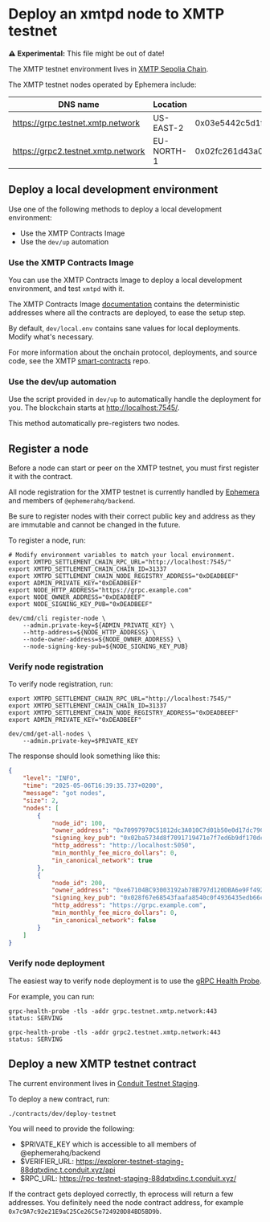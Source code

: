 # Deploy an xmtpd node to XMTP testnet

**⚠️ Experimental:** This file might be out of date!

The XMTP testnet environment lives in [XMTP Sepolia Chain](https://xmtp-testnet.explorer.alchemy.com/).

The XMTP testnet nodes operated by Ephemera include:

| DNS name                           | Location   | Public key                                                           |
| ---------------------------------- | ---------- | -------------------------------------------------------------------- |
| https://grpc.testnet.xmtp.network  | US-EAST-2  | 0x03e5442c5d1fe2f02b6b9a1a386383a7766860b40a6079a0223994ffa2ce10512c |
| https://grpc2.testnet.xmtp.network | EU-NORTH-1 | 0x02fc261d43a0153539a4c64c29763cb0e7e377c0eac2910c3d4bedb2235ac70371 |

## Deploy a local development environment

Use one of the following methods to deploy a local development environment:

- Use the XMTP Contracts Image
- Use the `dev/up` automation
  
### Use the XMTP Contracts Image

You can use the XMTP Contracts Image to deploy a local development environment, and test `xmtpd` with it. 

The XMTP Contracts Image [documentation](https://github.com/xmtp/smart-contracts/blob/main/doc/xmtp-contracts-image.md#using-the-image) contains the deterministic addresses where all the contracts are deployed, to ease the setup step.

By default, `dev/local.env` contains sane values for local deployments. Modify what's necessary.

For more information about the onchain protocol, deployments, and source code, see the XMTP [smart-contracts](https://github.com/xmtp/smart-contracts) repo.

### Use the dev/up automation

Use the script provided in `dev/up` to automatically handle the deployment for you. The blockchain starts at <http://localhost:7545/>.

This method automatically pre-registers two nodes.

## Register a node

Before a node can start or peer on the XMTP testnet, you must first register it with the contract.

All node registration for the XMTP testnet is currently handled by [Ephemera](https://github.com/ephemeraHQ) and members of `@ephemerahq/backend`.

Be sure to register nodes with their correct public key and address as they are immutable and cannot be changed in the future.

To register a node, run:

```shell
# Modify environment variables to match your local environment.
export XMTPD_SETTLEMENT_CHAIN_RPC_URL="http://localhost:7545/"
export XMTPD_SETTLEMENT_CHAIN_CHAIN_ID=31337
export XMTPD_SETTLEMENT_CHAIN_NODE_REGISTRY_ADDRESS="0xDEADBEEF"
export ADMIN_PRIVATE_KEY="0xDEADBEEF"
export NODE_HTTP_ADDRESS="https://grpc.example.com"
export NODE_OWNER_ADDRESS="0xDEADBEEF"
export NODE_SIGNING_KEY_PUB="0xDEADBEEF"

dev/cmd/cli register-node \
    --admin.private-key=${ADMIN_PRIVATE_KEY} \
    --http-address=${NODE_HTTP_ADDRESS} \
    --node-owner-address=${NODE_OWNER_ADDRESS} \
    --node-signing-key-pub=${NODE_SIGNING_KEY_PUB}
```

### Verify node registration

To verify node registration, run:

```shell
export XMTPD_SETTLEMENT_CHAIN_RPC_URL="http://localhost:7545/"
export XMTPD_SETTLEMENT_CHAIN_CHAIN_ID=31337
export XMTPD_SETTLEMENT_CHAIN_NODE_REGISTRY_ADDRESS="0xDEADBEEF"
export ADMIN_PRIVATE_KEY="0xDEADBEEF"

dev/cmd/get-all-nodes \
    --admin.private-key=$PRIVATE_KEY
```

The response should look something like this:

```json
{
	"level": "INFO",
	"time": "2025-05-06T16:39:35.737+0200",
	"message": "got nodes",
	"size": 2,
	"nodes": [
		{
			"node_id": 100,
			"owner_address": "0x70997970C51812dc3A010C7d01b50e0d17dc79C8",
			"signing_key_pub": "0x02ba5734d8f7091719471e7f7ed6b9df170dc70cc661ca05e688601ad984f068b0",
			"http_address": "http://localhost:5050",
			"min_monthly_fee_micro_dollars": 0,
			"in_canonical_network": true
		},
		{
			"node_id": 200,
			"owner_address": "0xe67104BC93003192ab78B797d120DBA6e9Ff4928",
			"signing_key_pub": "0x028f67e68543faafa8540c0f4936435edb66cd5b4f398853914cb066f905e6130f",
			"http_address": "https://grpc.example.com",
			"min_monthly_fee_micro_dollars": 0,
			"in_canonical_network": false
		}
	]
}
```

### Verify node deployment

The easiest way to verify node deployment is to use the [gRPC Health Probe](https://github.com/grpc-ecosystem/grpc-health-probe).

For example, you can run:

```shell
grpc-health-probe -tls -addr grpc.testnet.xmtp.network:443
status: SERVING
```

```shell
grpc-health-probe -tls -addr grpc2.testnet.xmtp.network:443
status: SERVING
```

## Deploy a new XMTP testnet contract

The current environment lives in [Conduit Testnet Staging](https://explorer-testnet-staging-88dqtxdinc.t.conduit.xyz/).

To deploy a new contract, run:

```bash
./contracts/dev/deploy-testnet 
```

You will need to provide the following:

- $PRIVATE_KEY which is accessible to all members of @ephemerahq/backend
- $VERIFIER_URL: https://explorer-testnet-staging-88dqtxdinc.t.conduit.xyz/api
- $RPC_URL: https://rpc-testnet-staging-88dqtxdinc.t.conduit.xyz/

If the contract gets deployed correctly, th eprocess will return a few addresses. You definitely need the node contract address, for example `0x7c9A7c92e21E9aC25Ce26C5e724920D84BD5BD9b`.
